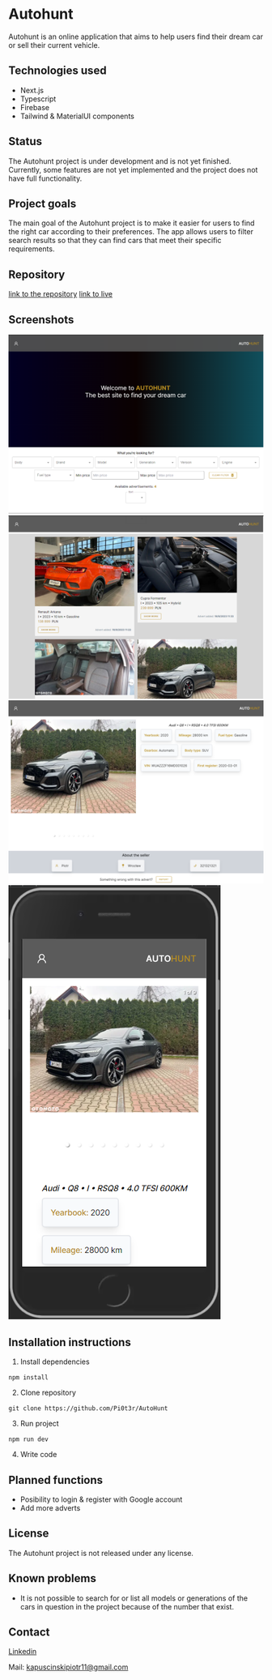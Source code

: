 # Autohunt

Autohunt is an online application that aims to help users find their dream car or sell their current vehicle.

## Technologies used

- Next.js
- Typescript
- Firebase
- Tailwind & MaterialUI components

## Status

The Autohunt project is under development and is not yet finished. Currently, some features are not yet implemented and the project does not have full functionality. 

## Project goals

The main goal of the Autohunt project is to make it easier for users to find the right car according to their preferences. The app allows users to filter search results so that they can find cars that meet their specific requirements.

## Repository

[link to the repository](https://github.com/Pi0t3r/AutoHunt)
[link to live](https://auto-hunt.vercel.app)

## Screenshots

![Screenshot 1](</images/Zrzut%20ekranu%20(139).png>)
![Screenshot 2](</images/Zrzut%20ekranu%20(140).png>)
![Screenshot 3](</images/Zrzut%20ekranu%20(141).png>)
![Screenshot 4](</images/Zrzut%20ekranu%20(142).png>)

## Installation instructions

1. Install dependencies

```
npm install
```

2. Clone repository

```
git clone https://github.com/Pi0t3r/AutoHunt
```

3. Run project

```
npm run dev
```

4. Write code

## Planned functions

- Posibility to login & register with Google account
- Add more adverts

## License

The Autohunt project is not released under any license.

## Known problems

- It is not possible to search for or list all models or generations of the cars in question in the project because of the number that exist.

## Contact

[Linkedin](https://www.linkedin.com/in/piotrkapuscinski/)

Mail: kapuscinskipiotr11@gmail.com
